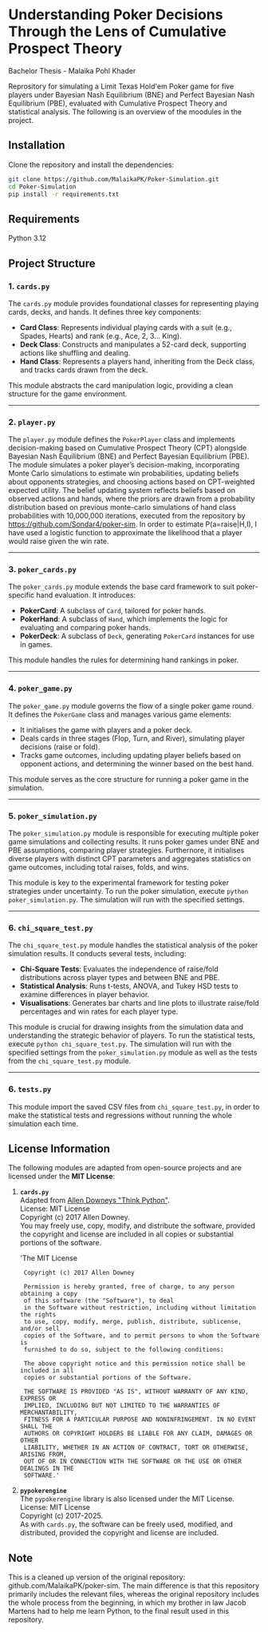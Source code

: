
# Understanding Poker Decisions Through the Lens of Cumulative Prospect Theory

Bachelor Thesis - Malaika Pohl Khader

Reprository for simulating a Limit Texas Hold'em Poker game for five players under Bayesian Nash Equilibrium (BNE) and Perfect Bayesian Nash Equilibrium (PBE), evaluated with Cumulative Prospect Theory and statistical analysis.
The following is an overview of the moodules in the project.

## Installation

Clone the repository and install the dependencies:

```bash
git clone https://github.com/MalaikaPK/Poker-Simulation.git
cd Poker-Simulation
pip install -r requirements.txt
```

## Requirements
Python 3.12


## Project Structure

### 1. `cards.py`
The `cards.py` module provides foundational classes for representing playing cards, decks, and hands. It defines three key components: 
- **Card Class**: Represents individual playing cards with a suit (e.g., Spades, Hearts) and rank (e.g., Ace, 2, 3… King).
- **Deck Class**: Constructs and manipulates a 52-card deck, supporting actions like shuffling and dealing.
- **Hand Class**: Represents a players hand, inheriting from the Deck class, and tracks cards drawn from the deck.

This module abstracts the card manipulation logic, providing a clean structure for the game environment.

---

### 2. `player.py`
The `player.py` module defines the `PokerPlayer` class and implements decision-making based on Cumulative Prospect Theory (CPT) alongside Bayesian Nash Equilibrium (BNE) and Perfect Bayesian Equilibrium (PBE). 
The module simulates a poker player’s decision-making, incorporating Monte Carlo simulations to estimate win probabilities, updating beliefs about opponents strategies, and choosing actions based on CPT-weighted expected utility. 
The belief updating system reflects beliefs based on observed actions and hands, where the priors are drawn from a probability distribution based on previous monte-carlo simulations of hand class probabilities with 10,000,000 iterations, executed from the repository by https://github.com/Sondar4/poker-sim.
In order to estimate P(a=raise|H,I), I have used a logistic function to approximate the likelihood that a player would raise given the win rate.

---

### 3. `poker_cards.py`
The `poker_cards.py` module extends the base card framework to suit poker-specific hand evaluation. It introduces:
- **PokerCard**: A subclass of `Card`, tailored for poker hands.
- **PokerHand**: A subclass of `Hand`, which implements the logic for evaluating and comparing poker hands.
- **PokerDeck**: A subclass of `Deck`, generating `PokerCard` instances for use in games.

This module handles the rules for determining hand rankings in poker.

---

### 4. `poker_game.py`
The `poker_game.py` module governs the flow of a single poker game round. It defines the `PokerGame` class and manages various game elements:
- It initialises the game with players and a poker deck.
- Deals cards in three stages (Flop, Turn, and River), simulating player decisions (raise or fold).
- Tracks game outcomes, including updating player beliefs based on opponent actions, and determining the winner based on the best hand.

This module serves as the core structure for running a poker game in the simulation.

---

### 5. `poker_simulation.py`
The `poker_simulation.py` module is responsible for executing multiple poker game simulations and collecting results. It runs poker games under BNE and PBE assumptions, comparing player strategies.
Furthernore, it initialises diverse players with distinct CPT parameters and aggregates statistics on game outcomes, including total raises, folds, and wins.

This module is key to the experimental framework for testing poker strategies under uncertainty. To run the poker simulation, execute `python poker_simulation.py`. The simulation will run with the specified settings.

---

### 6. `chi_square_test.py`
The `chi_square_test.py` module handles the statistical analysis of the poker simulation results. It conducts several tests, including:
- **Chi-Square Tests**: Evaluates the independence of raise/fold distributions across player types and between BNE and PBE.
- **Statistical Analysis**: Runs t-tests, ANOVA, and Tukey HSD tests to examine differences in player behavior.
- **Visualisations**: Generates bar charts and line plots to illustrate raise/fold percentages and win rates for each player type.

This module is crucial for drawing insights from the simulation data and understanding the strategic behavior of players. To run the statistical tests, execute `python chi_square_test.py`. The simulation will run with the specified settings from the `poker_simulation.py` module as well as the tests from the `chi_square_test.py` module.



---

### 6. `tests.py`
This module import the saved CSV files from `chi_square_test.py`, in order to make the statistical tests and regressions without running the whole simulation each time.



## License Information

The following modules are adapted from open-source projects and are licensed under the **MIT License**:

1. **`cards.py`**  
   Adapted from [Allen Downeys "Think Python"](https://github.com/AllenDowney/ThinkPython).  
   License: MIT License  
   Copyright (c) 2017 Allen Downey.  
   You may freely use, copy, modify, and distribute the software, provided the copyright and license are included in all copies or substantial portions of the software.
   
    'The MIT License

        Copyright (c) 2017 Allen Downey

        Permission is hereby granted, free of charge, to any person obtaining a copy
        of this software (the "Software"), to deal
        in the Software without restriction, including without limitation the rights
        to use, copy, modify, merge, publish, distribute, sublicense, and/or sell
        copies of the Software, and to permit persons to whom the Software is
        furnished to do so, subject to the following conditions:

        The above copyright notice and this permission notice shall be included in all
        copies or substantial portions of the Software.

        THE SOFTWARE IS PROVIDED "AS IS", WITHOUT WARRANTY OF ANY KIND, EXPRESS OR
        IMPLIED, INCLUDING BUT NOT LIMITED TO THE WARRANTIES OF MERCHANTABILITY,
        FITNESS FOR A PARTICULAR PURPOSE AND NONINFRINGEMENT. IN NO EVENT SHALL THE
        AUTHORS OR COPYRIGHT HOLDERS BE LIABLE FOR ANY CLAIM, DAMAGES OR OTHER
        LIABILITY, WHETHER IN AN ACTION OF CONTRACT, TORT OR OTHERWISE, ARISING FROM,
        OUT OF OR IN CONNECTION WITH THE SOFTWARE OR THE USE OR OTHER DEALINGS IN THE
        SOFTWARE.'


2. **`pypokerengine`**  
   The `pypokerengine` library is also licensed under the MIT License.  
   License: MIT License  
   Copyright (c) 2017-2025.  
   As with `cards.py`, the software can be freely used, modified, and distributed, provided the copyright and license are included.



## Note ##
This is a cleaned up version of the original repository: github.com/MalaikaPK/poker-sim. The main difference is that this repository primarily includes the relevant files, whereas the original repository includes the whole process from the beginning, in which my brother in law Jacob Martens had to help me learn Python, to the final result used in this repository.